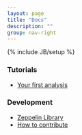 ```yaml
---
layout: page
title: "Docs"
description: ""
group: nav-right
---
```

{% include JB/setup %}


### Tutorials

* [Your first analysis](./tutorials/tutorial1.html)


### Development

* [Zeppelin Library](./development/writingzeppelinlibrary.html)
* [How to contribute](./development/howtocontribute.html)
